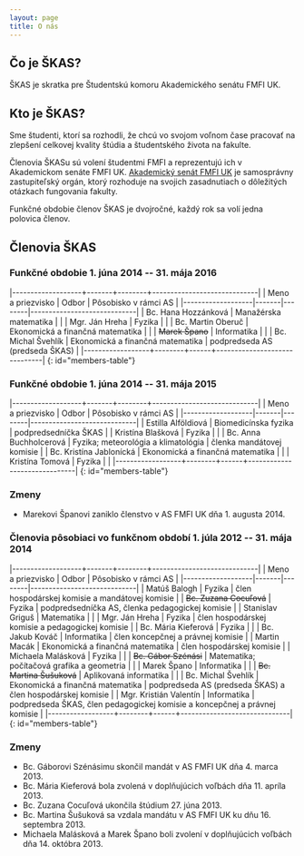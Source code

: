 ```yaml
---
layout: page
title: O nás
---
```


## Čo je ŠKAS?
ŠKAS je skratka pre Študentskú komoru Akademického senátu FMFI UK. 

## Kto je ŠKAS?
Sme študenti, ktorí sa rozhodli, že chcú vo svojom voľnom čase pracovať na zlepšení celkovej kvality štúdia a študentského života na fakulte.

Členovia ŠKASu sú volení študentmi FMFI a reprezentujú ich v Akademickom senáte FMFI UK. [Akademický senát FMFI UK](http://www.fmph.uniba.sk/index.php?id=118) je samosprávny zastupiteľský orgán, ktorý rozhoduje na svojich zasadnutiach o dôležitých otázkach fungovania fakulty.

Funkčné obdobie členov ŠKAS je dvojročné, každý rok sa volí jedna polovica členov.

## Členovia ŠKAS

### Funkčné obdobie 1. júna 2014 -- 31. mája 2016

|-------------------+-------+--------+-----------------------------|
| Meno a priezvisko | Odbor | Pôsobisko v rámci AS                 |
|-------------------|-------|--------|-----------------------------|
| Bc. Hana Hozzánková | Manažérska matematika |  |
| Mgr. Ján Hreha | Fyzika |  |
| Bc. Martin Oberuč  | Ekonomická a finančná matematika |  |
| <del>Marek Špano</del> | Informatika |  |
| Bc. Michal Švehlík | Ekonomická a finančná matematika | podpredseda AS (predseda ŠKAS) |
|------------------+--------+------+------------------------------|
{: id="members-table"}

### Funkčné obdobie 1. júna 2014 -- 31. mája 2015

|-------------------+-------+--------+-----------------------------|
| Meno a priezvisko | Odbor | Pôsobisko v rámci AS                 |
|-------------------|-------|--------|-----------------------------|
| Estilla Alföldiová | Biomedicínska fyzika | podpredsedníčka ŠKAS |
| Kristína Blašková | Fyzika |  |
| Bc. Anna Buchholcerová  | Fyzika; meteorológia a klimatológia | členka mandátovej komisie |
| Bc. Kristína Jablonícká | Ekonomická a finančná matematika |  |
| Kristína Tomová | Fyzika |  |
|------------------+--------+------+------------------------------|
{: id="members-table"}

### Zmeny

* Marekovi Španovi zaniklo členstvo v AS FMFI UK dňa 1. augusta 2014.


### Členovia pôsobiaci vo funkčnom období 1. júla 2012 -- 31. mája 2014

|-------------------+-------+--------+-----------------------------|
| Meno a priezvisko | Odbor | Pôsobisko v rámci AS                 |
|-------------------|-------|--------|-----------------------------|
| Matúš Balogh | Fyzika | člen hospodárskej komisie a mandátovej komisie |
| <del>Bc. Zuzana Cocuľová</del> | Fyzika | podpredsedníčka AS, členka pedagogickej komisie |
| Stanislav Griguš  | Matematika | |
| Mgr. Ján Hreha | Fyzika | člen hospodárskej komisie a pedagogickej komisie |
| Bc. Mária Kieferová | Fyzika | |
| Bc. Jakub Kováč | Informatika | člen koncepčnej a právnej komisie |
| Martin Macák | Ekonomická a finančná matematika | člen hospodárskej komisie |
| Michaela Malásková | Fyzika | |
| <del>Bc. Gábor Szénási</del> | Matematika; počítačová grafika a geometria | |
| Marek Špano | Informatika | |
| <del>Bc. Martina Šušuková</del> | Aplikovaná informatika | |
| Bc. Michal Švehlík | Ekonomická a finančná matematika | podpredseda AS (predseda ŠKAS) a člen hospodárskej komisie |
| Mgr. Kristián Valentín | Informatika | podpredseda ŠKAS, člen pedagogickej komisie a koncepčnej a právnej komisie |
|------------------+--------+------+------------------------------|
{: id="members-table"}

### Zmeny

* Bc. Gáborovi Szénásimu skončil mandát v AS FMFI UK dňa 4. marca 2013.
* Bc. Mária Kieferová bola zvolená v doplňujúcich voľbách dňa 11. apríla 2013.
* Bc. Zuzana Cocuľová ukončila štúdium 27. júna 2013.
* Bc. Martina Šušuková sa vzdala mandátu v AS FMFI UK ku dňu 16. septembra 2013.
* Michaela Malásková a Marek Špano boli zvolení v doplňujúcich voľbách dňa 14. októbra 2013.
